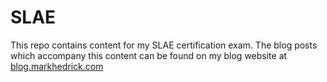 # SLAE

This repo contains content for my SLAE certification exam. The blog posts which accompany this content can be found on my blog website at [blog.markhedrick.com](https://blog.markhedrick.com)

